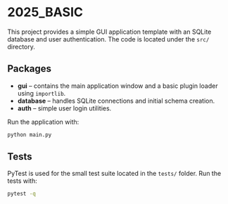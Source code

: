 # 2025_BASIC

This project provides a simple GUI application template with an SQLite database and user authentication. The code is located under the `src/` directory.

## Packages

- **gui** – contains the main application window and a basic plugin loader using `importlib`.
- **database** – handles SQLite connections and initial schema creation.
- **auth** – simple user login utilities.

Run the application with:

```bash
python main.py
```

## Tests

PyTest is used for the small test suite located in the `tests/` folder.
Run the tests with:

```bash
pytest -q
```

